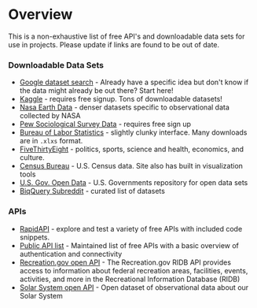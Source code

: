 # Overview
This is a non-exhaustive list of free API's and downloadable data sets for use in projects.
Please update if links are found to be out of date.


### Downloadable Data Sets
- [Google dataset search](https://datasetsearch.research.google.com/) - Already have a specific idea but don't know if the data might already be out there? Start here!
- [Kaggle](https://www.kaggle.com/datasets) - requires free signup. Tons of downloadable datasets!
- [Nasa Earth Data](https://earthdata.nasa.gov/earth-observation-data/find-data) - denser datasets specific to observational data collected by NASA
- [Pew Sociological Survey Data](https://www.pewresearch.org/internet/datasets/?_fsi=BqJ6IiI5) - requires free sign up
- [Bureau of Labor Statistics](https://www.bls.gov/data/) - slightly clunky interface. Many downloads are in `.xlxs` format.
- [FiveThirtyEight](https://data.fivethirtyeight.com/) -  politics, sports, science and health, economics, and culture.
- [Census Bureau](https://www.census.gov/data.html) - U.S. Census data. Site also has built in visualization tools
- [U.S. Gov. Open Data](https://www.data.gov/) - U.S. Governments repository for open data sets
- [BiqQuery Subreddit](https://www.reddit.com/r/bigquery/wiki/datasets) - curated list of datasets 
### APIs
- [RapidAPI](https://rapidapi.com/collection/list-of-free-apis) - explore and test a variety of free APIs with included code snippets.
- [Public API list](https://github.com/public-apis/public-apis) - Maintained list of free APIs with a basic overview of authentication and connectivity
- [Recreation.gov open API](https://ridb.recreation.gov/landing) - The Recreation.gov RIDB API provides access to information about federal recreation areas, facilities, events, activities, and more in the Recreational Information Database (RIDB)
- [Solar System open API](https://api.le-systeme-solaire.net/en/) - Open dataset of observational data about our Solar System
